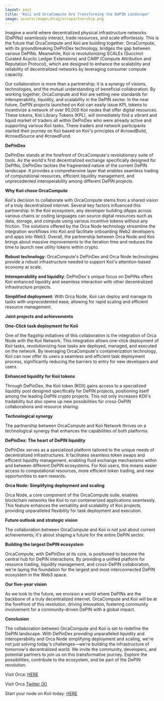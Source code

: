 ```yaml
---
layout: post
title: "Koii and OrcaCompute Are Transforming the DePIN Landscape"
image: assets/images/blog/orcapartnership.png
---
```


Imagine a world where decentralized physical infrastructure networks (DePINs) seamlessly interact, trade resources, and scale effortlessly. This is the future that OrcaCompute and Koii are building together. OrcaCompute, with its groundbreaking DePinDex technology, bridges the gap between various DePINs. Meanwhile, Koii is revolutionizing SCALEs (Succinct Curated Acyclic Ledger Extensions) and CARP (Compute Attribution and Reputation Protocol), which are designed to enhance the scalability and reliability of decentralized networks by leveraging consumer compute capacity.

Our collaboration is more than a partnership; it is a synergy of visions, technologies, and the mutual understanding of beneficial collaboration. By working together, OrcaCompute and Koii are setting new standards for interoperability, liquidity, and scalability in the DePIN sector. In the near future, DePIN projects launched on Koii can easily issue KPL tokens to incentivize a network of over 90,000 Koii nodes that offer digital resources. These tokens, Koii Library Tokens (KPL), will immediately find a vibrant and liquid market of traders all within DePinDex who were already active and supporting various Koii tasks. These traders and network participants started their journey on Koii based on Koii's principles of #crowdBuild, #crowdSource and #crowdFund. 

**DePinDex**  

DePinDex stands at the forefront of OrcaCompute's revolutionary suite of tools. As the world's first decentralized exchange specifically designed for DePINs, DePinDex tackles the fragmented nature of the current DePIN landscape. It provides a comprehensive layer that enables seamless trading of computational resources, efficient liquidity management, and unprecedented interoperability among different DePIN projects.

**Why Koii chose OrcaCompute**

Koii's decision to collaborate with OrcaCompute stems from a shared vision of a truly decentralized internet. Several key factors influenced this partnership:
In the Koii ecosystem, any developer building dApps across various chains or coding languages can source digital resources such as data, storage, and compute using various incentive tokens without any friction. The solutions offered by the Orca Node technology streamline the integration workflows into Koii and facilitate onboarding Web2 developers and apps into Web3. Overall, the partnership between Orca Node and Koii brings about massive improvements to the iteration time and reduces the time to launch new utility tokens within crypto.

**Robust technology**: OrcaCompute's DePinDex and Orca Node technologies provide a robust infrastructure needed to support Koii's attention-based economy at scale.

**Interoperability and liquidity**: DePinDex's unique focus on DePINs offers Koii enhanced liquidity and seamless interaction with other decentralized infrastructure projects.

**Simplified deployment**: With Orca Node, Koii can deploy and manage its tasks with unprecedented ease, allowing for rapid scaling and efficient resource management.

**Joint projects and achievements**

**One-Click task deployment for Koii**

One of the flagship initiatives of this collaboration is the integration of Orca Node with the Koii Network. This integration allows one-click deployment of Koii tasks, revolutionizing how tasks are deployed, managed, and executed on the network. By leveraging OrcaCompute's containerization technology, Koii can now offer its users a seamless and efficient task deployment process, significantly reducing the barriers to entry for new developers and users.

**Enhanced liquidity for Koii tokens**

Through DePinDex, the Koii token (KOII) gains access to a specialized liquidity pool designed specifically for DePIN projects, positioning itself among the leading DePIN crypto projects. This not only increases KOII's tradability but also opens up new possibilities for cross-DePIN collaborations and resource sharing.

**Technological synergy**

The partnership between OrcaCompute and Koii Network thrives on a technological synergy that enhances the capabilities of both platforms.

**DePinDex: The heart of DePIN liquidity**

DePinDex serves as a specialized platform tailored to the unique needs of decentralized infrastructures. It facilitates seamless token swaps and efficient liquidity management, enabling fluid exchange mechanisms within and between different DePIN ecosystems. For Koii users, this means easier access to computational resources, more efficient token trading, and new opportunities to earn rewards.

**Orca Node: Simplifying deployment and scaling**

Orca Node, a core component of the OrcaCompute suite, enables blockchain networks like Koii to run containerized applications seamlessly. This feature enhances the versatility and scalability of Koii projects, providing unparalleled flexibility for task deployment and execution.

**Future outlook and strategic vision**

The collaboration between OrcaCompute and Koii is not just about current achievements; it's about shaping a future for the entire DePIN sector.

**Building the largest DePIN ecosystem**

OrcaCompute, with DePinDex at its core, is positioned to become the central hub for DePIN interactions. By providing a unified platform for resource trading, liquidity management, and cross-DePIN collaboration, we're laying the foundation for the largest and most interconnected DePIN ecosystem in the Web3 space.

**Our five-year vision**

As we look to the future, we envision a world where DePINs are the backbone of a truly decentralized internet. OrcaCompute and Koii will be at the forefront of this revolution, driving innovation, fostering community involvement for a community-driven DePIN with a global impact.

**Conclusion**

The collaboration between OrcaCompute and Koii is set to redefine the DePIN landscape. With DePinDex providing unparalleled liquidity and interoperability and Orca Node simplifying deployment and scaling, we're not just solving today's challenges—we're building the infrastructure of tomorrow's decentralized world.
We invite the community, developers, and potential partners to join us on this transformative journey. Explore the possibilities, contribute to the ecosystem, and be part of the DePIN revolution.


Visit Orca: [HERE](www.orcaCompute.com)
 
Visit Orca [Twitter (X)](https://x.com/OrcaCompute)

Start your node on Koii today: [HERE](https://www.koii.network/nodes)

